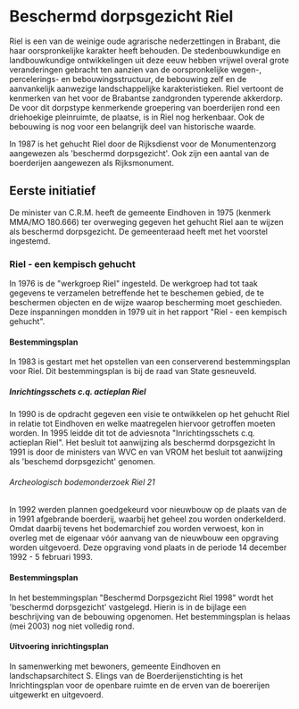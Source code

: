# Beschermd dorpsgezicht Riel

Riel is een van de weinige oude agrarische nederzettingen in Brabant, die haar oorspronkelijke karakter heeft behouden. De stedenbouwkundige en landbouwkundige ontwikkelingen uit deze eeuw hebben vrijwel overal grote veranderingen gebracht ten aanzien van de oorspronkelijke wegen-, percelerings- en bebouwingsstructuur, de bebouwing zelf en de aanvankelijk aanwezige landschappelijke karakteristieken. Riel vertoont de kenmerken van het voor de Brabantse zandgronden typerende akkerdorp. De voor dit dorpstype kenmerkende groepering van boerderijen rond een driehoekige pleinruimte, de plaatse, is in Riel nog herkenbaar. Ook de bebouwing is nog voor een belangrijk deel van historische waarde.

In 1987 is het gehucht Riel door de Rijksdienst voor de Monumentenzorg aangewezen als 'beschermd dorpsgezicht'. Ook zijn een aantal van de boerderijen aangewezen als Rijksmonument.

## Eerste initiatief
De minister van C.R.M. heeft de gemeente Eindhoven in 1975 (kenmerk MMA/MO 180.666) ter overweging gegeven het gehucht Riel aan te wijzen als beschermd dorpsgezicht. De gemeenteraad heeft met het voorstel ingestemd.
### Riel - een kempisch gehucht
In 1976 is de "werkgroep Riel" ingesteld. De werkgroep had tot taak gegevens te verzamelen betreffende het te beschemen gebied, de te beschermen objecten en de wijze waarop bescherming moet geschieden.
Deze inspanningen mondden in 1979 uit in het rapport "Riel - een kempisch gehucht".
#### Bestemmingsplan
In 1983 is gestart met het opstellen van een conserverend bestemmingsplan voor Riel. Dit bestemmingsplan is bij de raad van State gesneuveld.
##### Inrichtingsschets c.q. actieplan Riel
In 1990 is de opdracht gegeven een visie te ontwikkelen op het gehucht Riel in relatie tot Eindhoven en welke maatregelen hiervoor getroffen moeten worden. In 1995 leidde dit tot de adviesnota "Inrichtingsschets c.q. actieplan Riel".
Het besluit tot aanwijzing als beschermd dorpsgezicht
In 1991 is door de ministers van WVC en van VROM het besluit tot aanwijzing als 'beschemd dorpsgezicht' genomen.
###### Archeologisch bodemonderzoek Riel 21
In 1992 werden plannen goedgekeurd voor nieuwbouw op de plaats van de in 1991 afgebrande boerderij, waarbij het geheel zou worden onderkelderd. Omdat daarbij tevens het bodemarchief zou worden verwoest, kon in overleg met de eigenaar vóór aanvang van de nieuwbouw een opgraving worden uitgevoerd. Deze opgraving vond plaats in de periode 14 december 1992 - 5 februari 1993.
#### Bestemmingsplan
In het bestemmingsplan "Beschermd Dorpsgezicht Riel 1998" wordt het 'beschermd dorpsgezicht' vastgelegd. Hierin is in de bijlage een beschrijving van de bebouwing opgenomen. Het bestemmingsplan is helaas (mei 2003) nog niet volledig rond.
#### Uitvoering inrichtingsplan
In samenwerking met bewoners, gemeente Eindhoven en landschapsarchitect S. Elings van de Boerderijenstichting is het Inrichtingsplan voor de openbare ruimte en de erven van de boererijen uitgewerkt en uitgevoerd.
